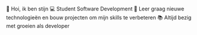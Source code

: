 👋 Hoi, ik ben stijn 
💻 Student Software Development
🚀 Leer graag nieuwe technologieën en bouw projecten om mijn skills te verbeteren
📚 Altijd bezig met groeien als developer

